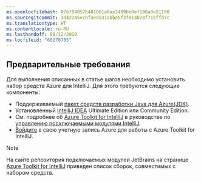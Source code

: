 ```yaml
---
ms.openlocfilehash: 07bf84057b481061a0ae2409bb0ef198a0a51190
ms.sourcegitcommit: 3d42245ecbfaeda31abba5f3f813b28f715ffd7c
ms.translationtype: HT
ms.contentlocale: ru-RU
ms.lasthandoff: 08/12/2019
ms.locfileid: "68278785"
---
```


## <a name="prerequisites"></a>Предварительные требования

Для выполнения описанных в статье шагов необходимо установить набор средств Azure для IntelliJ. Для этого требуются следующие компоненты:

* Поддерживаемый [пакет средств разработки Java для Azure(JDK)](https://aka.ms/azure-jdks).
* Установленный [IntelliJ IDEA](https://www.jetbrains.com/idea/download/) Ultimate Edition или Community Edition.
* См. подробнее об [Azure Toolkit for IntelliJ](https://plugins.jetbrains.com/plugin/8053) в руководстве по [управлению подключаемыми модулями IntelliJ](https://www.jetbrains.com/help/idea/managing-plugins.html).
* [Войдите](../intellij/azure-toolkit-for-intellij-sign-in-instructions.md) в свою учетную запись Azure для работы с Azure Toolkit for IntelliJ.

> [!NOTE]
> 
> На сайте репозитория подключаемых модулей JetBrains на странице [Azure Toolkit for IntelliJ](https://plugins.jetbrains.com/plugin/8053) приведен список сборок, совместимых с набором средств.
> 

<!--
> [!IMPORTANT]
> 
> If you are using the Azure Toolkit for IntelliJ on Windows, the toolkit requires installing the Azure SDK 2.9.6 or later in order to use the Azure emulator. You have two options for installing the Azure SDK:
> 
> * You can download and install the Azure SDK by using the [Web Platform Installer (WebPI)](http://go.microsoft.com/fwlink/?LinkID=252838).
> * If you do not have the Azure SDK installed when you create your first Azure deployment project, you will be prompted to automatically download install the requisite version of the Azure SDK.
> 
> Note that the Azure SDK is only required on Windows.
> 
-->
